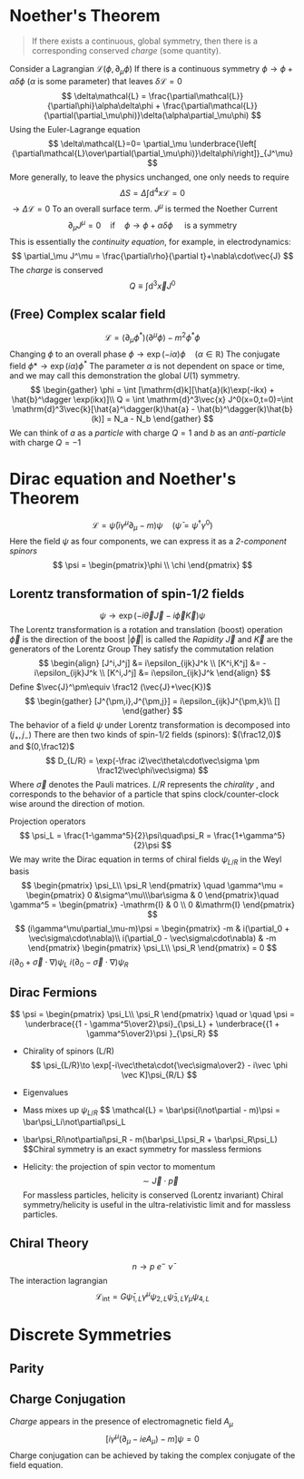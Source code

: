 # Noether's Theorem
> If there exists a continuous, global symmetry, then there is a corresponding conserved *charge* (some quantity). 

Consider a Lagrangian $\mathcal{L}(\phi,\partial_\mu\phi)$ 
If there is a continuous symmetry $\phi\to\phi+\alpha\delta\phi$  ($\alpha$ is some parameter) that leaves $\delta\mathcal{L}=0$
$$
\delta\mathcal{L} = \frac{\partial\mathcal{L}}{\partial\phi}\alpha\delta\phi + \frac{\partial\mathcal{L}}{\partial(\partial_\mu\phi)}\delta(\alpha\partial_\mu\phi)
$$
Using the Euler-Lagrange equation
$$
\delta\mathcal{L}=0= \partial_\mu \underbrace{\left[ {\partial\mathcal{L}\over\partial(\partial_\mu\phi)}\delta\phi\right]}_{J^\mu}
$$
More generally, to leave the physics unchanged, one only needs to require 
$$
\Delta S = \Delta \int \mathrm{d}^4x\mathcal{L} = 0
$$
$\to \Delta \mathcal{L} = 0$ To an overall surface term.
$J^\mu$ is termed the Noether Current
$$
\partial_\mu J^\mu = 0 \quad\text{if}\quad\phi\to\phi+\alpha\delta\phi\quad\text{ is a symmetry }
$$
This is essentially the *continuity equation*, for example, in electrodynamics:
$$
\partial_\mu J^\mu = \frac{\partial\rho}{\partial t}+\nabla\cdot\vec{J}
$$
The *charge* is conserved 
$$
Q \equiv \int \mathrm{d}^3 \vec{x} J^0
$$
## (Free) Complex scalar field
$$
\mathcal{L} = (\partial_\mu\phi^*)(\partial^\mu\phi)-m^2\phi^*\phi
$$
Changing $\phi$ to an overall phase $\phi \to \exp(-i\alpha)\phi\quad(\alpha \in \mathbb{R})$ 
The conjugate field $\phi*\to\exp(i\alpha)\phi^*$  The parameter $\alpha$ is not dependent on space or time, and we may call this demonstration the global $U(1)$ symmetry.
$$
\begin{gather}
\phi = \int [\mathrm{d}k][\hat{a}(k)\exp(-ikx) + \hat{b}^\dagger \exp(ikx)]\\
Q = \int \mathrm{d}^3\vec{x} J^0(x=0,t=0)=\int \mathrm{d}^3\vec{k}[\hat{a}^\dagger(k)\hat{a} - \hat{b}^\dagger(k)\hat{b}(k)] = N_a - N_b
\end{gather}
$$
We can think of $a$ as a *particle* with charge $Q=1$ and $b$ as an *anti-particle* with charge $Q=-1$
# Dirac equation and Noether's Theorem
$$
\mathcal{L} = \bar\psi(i\gamma^\mu\partial_\mu - m)\psi \quad (\bar\psi = \psi^\dagger \gamma^0) 
$$
Here the field $\psi$ as four components, we can express it as a  *2-component spinors*
$$
\psi = \begin{pmatrix}\phi \\ \chi \end{pmatrix}
$$
## Lorentz transformation of spin-1/2 fields
$$
\psi \to \exp(-i\vec{\theta}\vec{J}-i\vec{\phi}\vec{K})\psi
$$
The Lorentz transformation is a rotation and translation (boost) operation
$\vec{\phi}$ is the direction of the boost $|\vec{\phi}|$ is called the *Rapidity*
$\vec{J}$ and $\vec{K}$ are the generators of the Lorentz Group
They satisfy the commutation relation
$$
\begin{align}
[J^i,J^j] &= i\epsilon_{ijk}J^k \\
[K^i,K^j] &= -i\epsilon_{ijk}J^k \\
[K^i,J^j] &= i\epsilon_{ijk}J^k
\end{align}
$$
Define $\vec{J}^\pm\equiv \frac12 (\vec{J}+\vec{K})$ 
$$
\begin{gather}
[J^{\pm,i},J^{\pm,j}] = i\epsilon_{ijk}J^{\pm,k}\\
[]
\end{gather}
$$
The behavior of a field $\psi$ under Lorentz transformation is decomposed into $(j_+,j_-)$ 
There are then two kinds of spin-1/2 fields (spinors): $(\frac12,0)$ and $(0,\frac12)$ 
$$
D_{L/R} = \exp(-\frac i2\vec\theta\cdot\vec\sigma \pm \frac12\vec\phi\vec\sigma)
$$
Where $\vec{\sigma}$ denotes the Pauli matrices. $L/R$ represents the *chirality* , and corresponds to the behavior of a particle that spins clock/counter-clock wise around the direction of motion.

Projection operators
$$
\psi_L = \frac{1-\gamma^5}{2}\psi\quad\psi_R = \frac{1+\gamma^5}{2}\psi
$$
We may write the Dirac equation in terms of  chiral fields $\psi_{L/R}$ in the Weyl basis
$$
\begin{pmatrix}
\psi_L\\ \psi_R
\end{pmatrix}
\quad \gamma^\mu = \begin{pmatrix}
0 &\sigma^\mu\\\bar\sigma & 0
\end{pmatrix}\quad
\gamma^5 = \begin{pmatrix}
-\mathrm{I} & 0 \\ 0 &\mathrm{I} 
\end{pmatrix}
$$
$$
(i\gamma^\mu\partial_\mu-m)\psi = \begin{pmatrix}
-m & i(\partial_0 + \vec\sigma\cdot\nabla)\\
i(\partial_0 - \vec\sigma\cdot\nabla) & -m
\end{pmatrix}
\begin{pmatrix}
\psi_L\\ \psi_R
\end{pmatrix} = 0
$$
$i(\partial_0 + \vec\sigma\cdot\nabla)\psi_L$ 
$i(\partial_0 - \vec\sigma\cdot\nabla)\psi_R$ 
## Dirac Fermions
$$
\psi = 
\begin{pmatrix}
\psi_L\\ \psi_R
\end{pmatrix} \quad or \quad 
\psi = \underbrace{{1 - \gamma^5\over2}\psi}_{\psi_L} + \underbrace{{1 + \gamma^5\over2}\psi }_{\psi_R}
$$
* Chirality of spinors (L/R)
$$
\psi_{L/R}\to \exp[-i\vec\theta\cdot{\vec\sigma\over2} - i\vec \phi \vec K]\psi_{R/L}
$$
* Eigenvalues  

* Mass mixes up $\psi_{L/R}$ 
  $$
\mathcal{L} = \bar\psi(i\not\partial - m)\psi = \bar\psi_Li\not\partial\psi_L
+ \bar\psi_Ri\not\partial\psi_R - m(\bar\psi_L\psi_R + \bar\psi_R\psi_L)
$$Chiral symmetry is an exact symmetry for massless fermions
  

* Helicity: the projection of spin vector to momentum
  $$
 \sim \vec{J}\cdot\vec{p} 
 $$
 For massless particles, helicity is conserved (Lorentz invariant)
Chiral symmetry/helicity is useful in the ultra-relativistic limit and for massless particles.
## Chiral Theory
$$
n\to p\:e^-\:\bar\nu
$$
The interaction lagrangian
$$
\mathcal{L}_\text{int} = G\bar\psi_{1,L}\gamma^\mu\psi_{2,L}\bar\psi_{3,L}\gamma_\mu\psi_{4,L}
$$
# Discrete Symmetries
## Parity

## Charge Conjugation
*Charge* appears in the presence of electromagnetic field $A_\mu$ 
$$
[i\gamma^\mu(\partial_\mu - ieA_\mu) -m]\psi = 0
$$
Charge conjugation can be achieved by taking the complex conjugate of the field equation.
